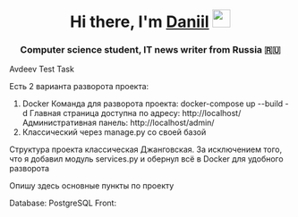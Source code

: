 <h1 align="center">Hi there, I'm <a href="https://daniilshat.ru/" target="_blank">Daniil</a> 
<img src="https://github.com/blackcater/blackcater/raw/main/images/Hi.gif" height="32"/></h1>
<h3 align="center">Computer science student, IT news writer from Russia 🇷🇺</h3>
Avdeev Test Task

Есть 2 варианта разворота проекта:
1. Docker
    Команда для разворота проекта:
      docker-compose up --build -d
    Главная страница доступна по адресу: http://localhost/
    Административная панель: http://localhost/admin/
2. Классический через manage.py со своей базой

Структура проекта классическая Джанговская. За исключением того, что я добавил модуль services.py и обернул всё в Docker для удобного разворота

Опишу здесь основные пункты по проекту

Database: PostgreSQL
Front: 
